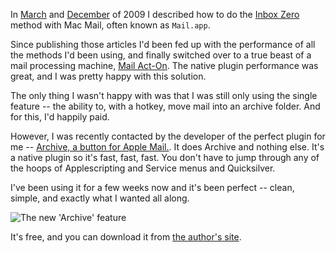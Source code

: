 <!--
.. title: Up-Up-Updated 'Inbox Zero with Mail.app' Technique
.. date: 2010/09/06 13:37
.. slug: index
.. tags:
.. link:
.. description:
-->


In [March](/2009/03/my-approach-to-inbox-zero-with-mailapp/) and [December](/2009/12/updated-inbox-zero-with-mail-app-technique/) of 2009 I described how to do the [Inbox Zero](http://inboxzero.com/) method with Mac Mail, often known as `Mail.app`.

Since publishing those articles I'd been fed up with the performance of all the methods I'd been using, and finally switched over to a true beast of a mail processing machine, [Mail Act-On](http://www.indev.ca/MailActOn.html). The native plugin performance was great, and I was pretty happy with this solution.

The only thing I wasn't happy with was that I was still only using the single feature -- the ability to, with a hotkey, move mail into an archive folder. And for this, I'd happily paid.

However, I was recently contacted by the developer of the perfect plugin for me -- [Archive, a button for Apple Mail.](http://stl.techinno.nl/archive/). It does Archive and nothing else. It's a native plugin so it's fast, fast, fast. You don't have to jump through any of the hoops of Applescripting and Service menus and Quicksilver.

I've been using it for a few weeks now and it's been perfect -- clean, simple, and exactly what I wanted all along.

![The new 'Archive' feature](/images/archive/screen.png)

It's free, and you can download it from [the author's site](http://stl.techinno.nl/archive/).
